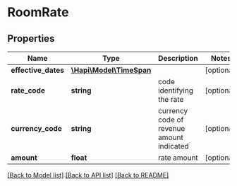 # RoomRate

## Properties
Name | Type | Description | Notes
------------ | ------------- | ------------- | -------------
**effective_dates** | [**\Hapi\Model\TimeSpan**](TimeSpan.md) |  | [optional] 
**rate_code** | **string** | code identifying the rate | [optional] 
**currency_code** | **string** | currency code of revenue amount indicated | [optional] 
**amount** | **float** | rate amount | [optional] 

[[Back to Model list]](../README.md#documentation-for-models) [[Back to API list]](../README.md#documentation-for-api-endpoints) [[Back to README]](../README.md)

